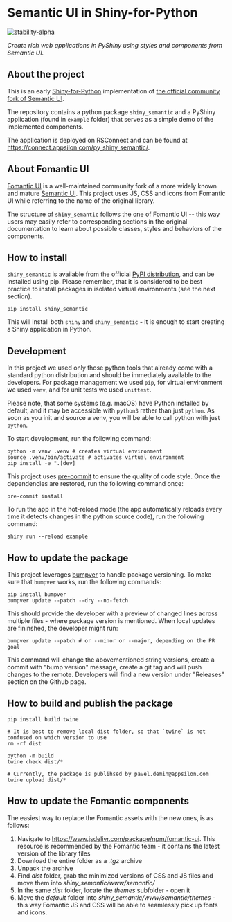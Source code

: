 # Semantic UI in Shiny-for-Python

[![stability-alpha](https://img.shields.io/badge/stability-alpha-f4d03f.svg)](https://github.com/mkenney/software-guides/blob/master/STABILITY-BADGES.md#alpha)

_Create rich web applications in PyShiny using styles and components from Semantic UI._

## About the project

This is an early [Shiny-for-Python](https://shiny.rstudio.com/py/) implementation of [the official community fork of Semantic UI](https://fomantic-ui.com/).

The repository contains a python package `shiny_semantic` and a PyShiny application (found in `example` folder) that serves as a simple demo of the implemented components.

The application is deployed on RSConnect and can be found at https://connect.appsilon.com/py_shiny_semantic/.

## About Fomantic UI

[Fomantic UI](https://fomantic-ui.com/) is a well-maintained community fork of a more widely known and mature [Semantic UI](https://semantic-ui.com/). This project uses JS, CSS and icons from Fomantic UI while referring to the name of the original library.

The structure of `shiny_semantic` follows the one of Fomantic UI -- this way users may easily refer to corresponding sections in the original documentation to learn about possible classes, styles and behaviors of the components.

## How to install

`shiny_semantic` is available from the official [PyPI distribution](https://pypi.org/project/shiny-semantic), and can be installed using pip. Please remember, that it is considered to be best practice to install packages in isolated virtual environments (see the next section).

```
pip install shiny_semantic
```

This will install both `shiny` and `shiny_semantic` - it is enough to start creating a Shiny application in Python.

## Development

In this project we used only those python tools that already come with a standard python distribution and should be immediately available to the developers. For package management we used `pip`, for virtual environment we used `venv`, and for unit tests we used `unittest`.

Please note, that some systems (e.g. macOS) have Python installed by default, and it may be accessible with `python3` rather than just `python`. As soon as you init and source a venv, you will be able to call python with just `python`.

To start development, run the following command:

```shell
python -m venv .venv # creates virtual environment
source .venv/bin/activate # activates virtual environment
pip install -e ".[dev]
```

This project uses [pre-commit](https://pre-commit.com/) to ensure the quality of code style. Once the dependencies are restored, run the following command once:

```shell
pre-commit install
```

To run the app in the hot-reload mode (the app automatically reloads every time it detects changes in the python source code), run the following command:

```
shiny run --reload example
```

## How to update the package

This project leverages [bumpver](https://github.com/mbarkhau/bumpver) to handle package versioning. To make sure that `bumpver` works, run the following commands:

```shell
pip install bumpver
bumpver update --patch --dry --no-fetch
```

This should provide the developer with a preview of changed lines across multiple files - where package version is mentioned. When local updates are fininshed, the developer might run:

```shell
bumpver update --patch # or --minor or --major, depending on the PR goal
```

This command will change the abovementioned string versions, create a commit with "bump version" message, create a git tag and will push changes to the remote. Developers will find a new version under "Releases" section on the Github page.

## How to build and publish the package

```shell
pip install build twine

# It is best to remove local dist folder, so that `twine` is not confused on which version to use
rm -rf dist

python -m build
twine check dist/*

# Currently, the package is publihsed by pavel.demin@appsilon.com
twine upload dist/*
```

## How to update the Fomantic components

The easiest way to replace the Fomantic assets with the new ones, is as follows:

1. Navigate to https://www.jsdelivr.com/package/npm/fomantic-ui. This resource is recommended by the Fomantic team - it contains the latest version of the library files
2. Download the entire folder as a _.tgz_ archive
3. Unpack the archive
4. Find _dist_ folder, grab the minimized versions of CSS and JS files and move them into _shiny_semantic/www/semantic/_
5. In the same _dist_ folder, locate the _themes_ subfolder - open it
6. Move the _default_ folder into _shiny_semantic/www/semantic/themes_ - this way Fomantic JS and CSS will be able to seamlessly pick up fonts and icons.
